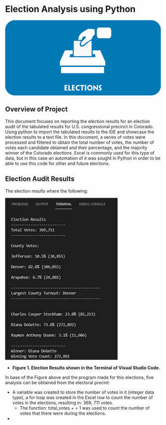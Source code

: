 # Election Analysis using Python

![](https://github.com/Frankdiazw/Election_Analysis/blob/main/Resources/Elections-Image.png)

## Overview of Project
This document focuses on reporting the election results for an election audit of the tabulated results for U.S. congressional precinct in Colorado. Using python to import the tabulated results to the IDE and showcase the election results to a text file. In this document, a series of votes were processed and filtered to obtain the total number of votes, the number of votes each candidate obtained and their percentage, and the majority winner of the Colorado elections. Excel is commonly used for this type of data, but in this case an automation of it was sought in Python in order to be able to use this code for other and future elections.

## Election Audit Results
The election results where the following:

![](https://github.com/Frankdiazw/Election_Analysis/blob/main/Resources/Election%20Results.png)

- **Figure 1. Election Results shown in the Terminal of Visual Studio Code.**

In base of the Figure above and the program made for this elections, five analysis can be obtained from the electoral precint:
- A variable was created to store the number of votes in it (integer data type), a for loop was created in the Excel row to count the number of votes in the elections, resulting in: 369, 711 votes.
  - The function: total_votes + = 1 was used to count the number of votes that there were during the elections.
- 

